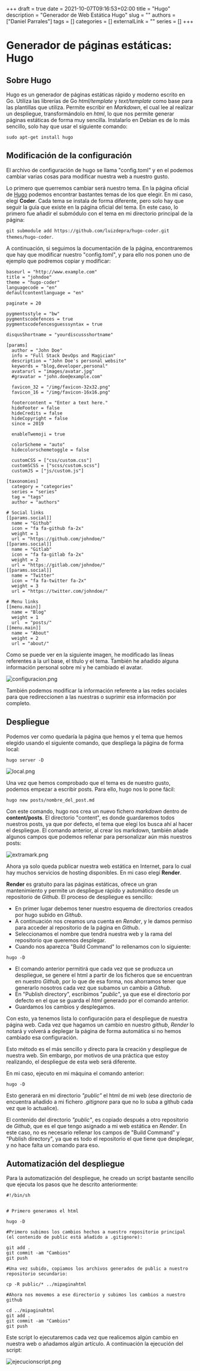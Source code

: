 +++ 
draft = true
date = 2021-10-07T09:16:53+02:00
title = "Hugo"
description = "Generador de Web Estática Hugo"
slug = ""
authors = ["Daniel Parrales"]
tags = []
categories = []
externalLink = ""
series = []
+++

# Generador de páginas estáticas: Hugo

## Sobre Hugo

Hugo es un generador de páginas estáticas rápido y moderno escrito en Go. Utiliza las librerías de Go *html/template* y *text/template* como base para las plantillas que utiliza. Permite escribir en *Markdown*, el cual lee al realizar un despliegue, transformándolo en *html*, lo que nos permite generar páginas estáticas de forma muy sencilla. Instalarlo en Debian es de lo más sencillo, solo hay que usar el siguiente comando:

`sudo apt-get install hugo`

## Modificación de la configuración

El archivo de configuración de hugo se llama "config.toml" y en el podemos cambiar varias cosas para modificar nuestra web a nuestro gusto.

Lo primero que querremos cambiar será nuestro tema. En la página oficial de [Hugo](https://gohugo.io/) podemos encontrar bastantes temas de los que elegir. En mi caso, elegí **Coder**. Cada tema se instala de forma diferente, pero solo hay que seguir la guía que existe en la página oficial del tema. En este caso, lo primero fue añadir el submódulo con el tema en mi directorio principal de la página:

`git submodule add https://github.com/luizdepra/hugo-coder.git themes/hugo-coder`.

A continuación, si seguimos la documentación de la página, encontraremos que hay que modificar nuestro "config.toml", y para ello nos ponen uno de ejemplo que podremos copiar y modificar:

```
baseurl = "http://www.example.com"
title = "johndoe"
theme = "hugo-coder"
languagecode = "en"
defaultcontentlanguage = "en"

paginate = 20

pygmentsstyle = "bw"
pygmentscodefences = true
pygmentscodefencesguesssyntax = true

disqusShortname = "yourdiscussshortname"

[params]
  author = "John Doe"
  info = "Full Stack DevOps and Magician"
  description = "John Doe's personal website"
  keywords = "blog,developer,personal"
  avatarurl = "images/avatar.jpg"
  #gravatar = "john.doe@example.com"

  favicon_32 = "/img/favicon-32x32.png"
  favicon_16 = "/img/favicon-16x16.png"

  footercontent = "Enter a text here."
  hideFooter = false
  hideCredits = false
  hideCopyright = false
  since = 2019

  enableTwemoji = true

  colorScheme = "auto"
  hidecolorschemetoggle = false

  customCSS = ["css/custom.css"]
  customSCSS = ["scss/custom.scss"]
  customJS = ["js/custom.js"]

[taxonomies]
  category = "categories"
  series = "series"
  tag = "tags"
  author = "authors"

# Social links
[[params.social]]
  name = "Github"
  icon = "fa fa-github fa-2x"
  weight = 1
  url = "https://github.com/johndoe/"
[[params.social]]
  name = "Gitlab"
  icon = "fa fa-gitlab fa-2x"
  weight = 2
  url = "https://gitlab.com/johndoe/"
[[params.social]]
  name = "Twitter"
  icon = "fa fa-twitter fa-2x"
  weight = 3
  url = "https://twitter.com/johndoe/"

# Menu links
[[menu.main]]
  name = "Blog"
  weight = 1
  url  = "posts/"
[[menu.main]]
  name = "About"
  weight = 2
  url = "about/"
```

Como se puede ver en la siguiente imagen, he modificado las líneas referentes a la url base, el título y el tema. También he añadido alguna información personal sobre mí y he cambiado el avatar.

![configuracion.png](/images/configuracion.png)

También podemos modificar la información referente a las redes sociales para que redireccionen a las nuestras o suprimir esa información por completo.


## Despliegue

Podemos ver como quedaría la página que hemos y el tema que hemos elegido usando el siguiente comando, que despliega la página de forma local:

`hugo server -D`

![local.png](/images/local.png)

Una vez que hemos comprobado que el tema es de nuestro gusto, podemos empezar a escribir posts. Para ello, hugo nos lo pone fácil:

`hugo new posts/nombre_del_post.md`

Con este comando, hugo nos crea un nuevo fichero *markdown* dentro de **content/posts**. El directorio "content", es donde guardaremos todos nuestros posts, ya que por defecto, el tema que elegí los busca ahí al hacer el despliegue. El comando anterior, al crear los markdown, también añade algunos campos que podemos rellenar para personalizar aún más nuestros posts:

![extramark.png](/images/extramark.png)


Ahora ya solo queda publicar nuestra web estática en Internet, para lo cual hay muchos servicios de hosting disponibles. En mi caso elegí **Render**.

**Render** es gratuito para las páginas estáticas, ofrece un gran mantenimiento y permite un despliegue rápido y automático desde un repositorio de *Github*. El proceso de despliegue es sencillo:

* En primer lugar debemos tener nuestro esquema de directorios creados por hugo subido en *Github*.
* A continuación nos creamos una cuenta en _Render_, y le damos permiso para acceder al repositorio de la página en _Github_.
* Seleccionamos el nombre que tendrá nuestra web y la rama del repositorio que queremos desplegar.
* Cuando nos aparezca "Build Command" lo rellenamos con lo siguiente:

`hugo -D`

* El comando anterior permitirá que cada vez que se produzca un despliegue, se genere el html a partir de los ficheros que se encuentran en nuestro *Github*, por lo que de esa forma, nos ahorramos tener que generarlo nosotros cada vez que subamos un cambio a *Github*.
* En "Publish directory", escribimos "*public*", ya que ese el directorio por defecto en el que se guarda el *html* generado por el comando anterior. 
* Guardamos los cambios y desplegamos.

Con esto, ya tenemos lista lo configuración para el despliegue de nuestra página web. Cada vez que hagamos un cambio en nuestro *github*, *Render* lo notará y volverá a deplegar la página de forma automática si no hemos cambiado esa configuración.

Esto método es el más sencillo y directo para la creación y despliegue de nuestra web. Sin embargo, por motivos de una práctica que estoy realizando, el despliegue de esta web será diferente. 

En mi caso, ejecuto en mi máquina el comando anterior:

`hugo -D`

Esto generará en mi directorio *"public"* el html de mi web (ese directorio de encuentra añadido a mi fichero *.gitignore* para que no lo suba a github cada vez que lo actualice). 

El contenido del directorio *"public"*, es copiado después a otro repositorio de *Github*, que es el que tengo asignado a mi web estática en *Render*. En este caso, no es necesario rellenar los campos de "Build Command" y "Publish directory", ya que es todo el repositorio el que tiene que desplegar, y no hace falta un comando para eso.


## Automatización del despliegue

Para la automatización del despliegue, he creado un script bastante sencillo que ejecuta los pasos que he descrito anteriormente:

```
#!/bin/sh


# Primero generamos el html

hugo -D

#Primero subimos los cambios hechos a nuestro repositorio principal (el contenido de public está añadido a .gitignore):

git add .
git commit -am "Cambios"
git push

#Una vez subido, copiamos los archivos generados de public a nuestro repositorio secundario:

cp -R public/* ../mipaginahtml

#Ahora nos movemos a ese directorio y subimos los cambios a nuestro github

cd ../mipaginahtml
git add .
git commit -am "Cambios"
git push

```

Este script lo ejecutaremos cada vez que realicemos algún cambio en nuestra web o añadamos algún artículo. A continuación la ejecución del script:

![ejecucionscript.png](/images/ejecucionscript.png)

